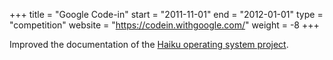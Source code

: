+++
title = "Google Code-in"
start = "2011-11-01"
end = "2012-01-01"
type = "competition"
website = "https://codein.withgoogle.com/"
weight = -8
+++

Improved the documentation of the [Haiku operating system project](https://www.haiku-os.org/).
